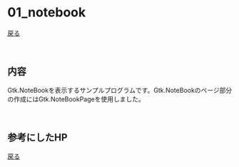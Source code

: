 # 01_notebook

[戻る](../README.md)

<br>

## 内容 

Gtk.NoteBookを表示するサンプルプログラムです。Gtk.NoteBookのページ部分の作成にはGtk.NoteBookPageを使用しました。

<br>

## 参考にしたHP

[戻る](../README.md)
